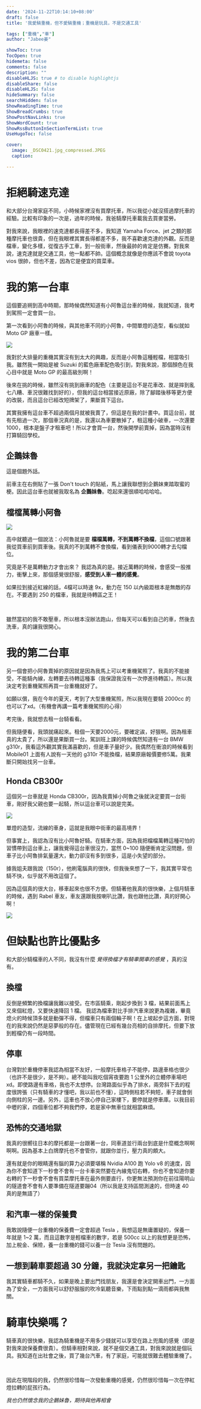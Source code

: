 ```yaml
---
date: '2024-11-22T10:14:10+08:00'
draft: false
title: '我愛騎重機，但不愛騎重機；重機是玩具，不是交通工具'

tags: ["重機","車"]
author: "Jabee姜"

showToc: true
TocOpen: true
hidemeta: false
comments: false
description: ""
disableHLJS: true # to disable highlightjs
disableShare: false
disableHLJS: false
hideSummary: false
searchHidden: false
ShowReadingTime: true
ShowBreadCrumbs: true
ShowPostNavLinks: true
ShowWordCount: true
ShowRssButtonInSectionTermList: true
UseHugoToc: false

cover:
  image: _DSC0421.jpg_compressed.JPEG
  caption: 

---
```


# 拒絕騎速克達

和大部分台灣家庭不同，小時候家裡沒有買摩托車，所以我從小就沒搭過摩托車的經驗。比較有印象的一次是，過年的時候，我爸騎摩托車載我去買麥當勞。

對我來說，我眼裡的速克達都長得差不多，我知道 Yamaha Force、jet 之類的那種摩托車也很貴，但在我眼裡其實長得都差不多，我不喜歡速克達的外觀。反而是檔車，變化多樣，從復古手工車，到一般街車，然後最帥的肯定是仿賽。對我來說，速克達就是交通工具，他一點都不帥。這個概念就像是你應該不會說 toyota vios 很帥，但也不差，因為它是便宜的買菜車。



# 我的第一台車

這個要追朔到高中時期，那時候偶然知道有小阿魯這台車的時候，我就知道，我考到駕照一定會買一台。

第一次看到小阿魯的時候，與其他車不同的小阿魯，中間單燈的造型，看似就如 Moto GP 廠車一樣。

![](_DSC6964.jpg_compressed.JPEG)

我對於大排量的重機其實沒有到太大的興趣，反而是小阿魯這種輕檔，相當吸引我。雖然我一開始是被 Suzuki 的藍色廠車配色吸引到，對我來說，那個顏色在我心目中就是 Moto GP 的最高級別啊！

後來在挑的時候，雖然沒有挑到廠車的配色（主要是這台不是花車改、就是摔到亂七八糟、車況很難找到好的），但我的這台相當接近原廠，除了腳踏後移等更方便的改裝，而且這台已經改短牌架了，果斷買下這台。

其實我擁有這台車不超過兩個月就被我賣了，但這是在我的計畫中。買這台前，就有先租過一次，那個車況真的是，我還以為車要散掉了，租這種小破車，一次還要1000，根本是盤子才租車吧！所以才會買一台，然後開學前賣掉，因為當時沒有打算騎回學校。

## 企鵝妹魯

這是個題外話。

前車主在右側貼了一張 Don't touch 的貼紙，馬上讓我聯想到企鵝妹東踏取蜜的梗。因此這台車也就被我取名為 **企鵝妹魯**。唸起來還很順哈哈哈哈。

## 檔檔萬轉小阿魯

![](_DSC6910.jpg_compressed.JPEG)

高中就聽過一個說法：小阿魯就是要 **檔檔萬轉，不到萬轉不換檔**，這個口號跟著我從買車前到買車後。我真的不到萬轉不會換檔，看到儀表到9000轉才去勾檔位。

究竟是不是萬轉動力才會出來？ 我認為真的是。接近萬轉的時候，會感受一股推力，衝擊上來，那個感覺很舒服，**感受到人車一體的感覺**。

如果拉到接近紅線的話，4檔可以時速 9x，動力在 150 以內級距根本是無敵的存在。不要遇到 250 的檔車，我就是待轉區之王！

<br>

雖然當初的我不敢壓車，所以根本沒辦法跑山，但每天可以看到自己的車，然後去洗車，真的讓我很開心。

# 我的第二台車

另一個會把小阿魯賣掉的原因就是因為我馬上可以考重機駕照了。我真的不能接受，不能騎內線，左轉要去待轉這種事（我保證我沒有一次停進待轉區）。所以我決定考到重機駕照再買一台重機就好了。

如願以償，我在今年的夏天，考到了大型重機駕照，所以我現在要騎 2000cc 的也可以了xd。（有機會再講一篇考重機駕照的心得）

考完後，我就想去租一台騎看看。

但我隨便看，我頭就痛起來。租個一天要2000元，要確定誒，好狠啊。因為租車真的太貴了，所以還是果斷買一台。駕訓班上課的時候偶然知道有一台 BMW g310r，我看這外觀其實我滿喜歡的，但是車子量好少。我偶然在衝浪的時候看到 Mobile01 上面有人說有一天他的 g310r 不能換檔，結果原廠報價要修5萬。我果斷只開始找另一台車。

## Honda CB300r

這個另一台車就是 Honda CB300r，因為我賣掉小阿魯之後就決定要買一台街車，剛好我父親也要一起騎，所以這台車可以說是完美。

![](_DSC0421.jpg_compressed.JPEG)

單燈的造型，流線的車身，這就是我眼中街車的最高境界！

但事實上，我認為沒有比小阿魯好騎。在騎車方面，因為我把檔檔萬轉這種可怕的習慣帶到這台車上，讓我覺得這台車很沒力，當然 0~100 隨便衝肯定沒問題，但車子比小阿魯排氣量還大，動力卻沒有多到很多，這是小失望的部分。

據我姐夫跟我說（150r），他刷電腦真的很快，但我後來想了一下，我其實平常也騎不快，似乎就不用改這個了。

因為這個真的很大台，移車起來也很不方便。但騎著他我真的很快樂，上個月騎車的時候，遇到 Rabel 車友，車友還跟我按喇叭比讚，我也跟他比讚，真的好開心啊！

![](_DSC0303.jpg_compressed.JPEG)

# 但缺點也許比優點多

和大部分騎檔車的人不同，我沒有什麼 *覺得換檔才有騎車開車的感覺* ，真的沒有。

## 換檔

反倒是頻繁的換檔讓我難以接受。在市區騎乘，剛起步換到 3 檔，結果前面馬上又來個紅燈，又要快速降回 1 檔。 我認為檔車對比手排汽車來說更為複雜，畢竟熄火的時候頂多就是動彈不得，但檔車只有兩個輪子啊！在上坡起步這方面，對現在的我來說仍然是惡夢般的存在。儘管現在已經有幾台亮相的自排摩托，但要下放到輕檔仍有一段時間。

## 停車

台灣對於重機停車我認為相當不友好，一般摩托車格子不能停，路邊車格也很少（也許不是很少，是不夠）。總不能叫我吃個宵夜要跑 1 公里外的立體停車場吧xd。即使路邊有車格，我也不太想停。台灣路面似乎為了排水，兩旁斜下去的程度很誇張（只有騎車的才懂吧，我以前也不懂），這時側柱若不夠短，車子就會倒向側柱的另一邊。另外，這車也不放心停自己家樓下，要停就是停車庫。以我目前中壢的家，四個車位都不夠我們停，若是家中無車位就相當麻煩。

## 恐怖的交通地獄

我真的很嚮往日本的摩托都是一台跟著一台，同車道並行兩台到底是什麼概念啊啊啊啊。因為基本上白牌摩托也不會管你，就跟你並行，壓力真的頗大。

還有就是你的眼睛還有腦的算力必須要堪稱 Nvidia A100 跑 Yolo v8 的速度，因為你不會知道下一秒會不會有一台卡車突然要在內線鬼切右轉，你也不會知道你要右轉的下一秒會不會有買菜摩托車在最外側要直行，你更無法預測你在前往陽明山的隧道會不會有人要準備在隧道要蹦04（所以我是支持區間測速的，但時速 40 真的是無語了）

## 和汽車一樣的保養費

我敢說隨便一台重機的保養費一定會超過 Tesla ，我想這是無庸置疑的，保養一年就是 1~2 萬，而且這數字是輕檔車的數字，若是 500cc 以上的我想更是恐怖，加上稅金、保險，養一台重機的錢可以養一台 Tesla 沒有問題的。

## 一想到騎車要超過 30 分鐘，我就決定拿另一把鑰匙

我其實騎車都騎不久，如果是晚上要出門找朋友，我還是會決定開車出門，一方面為了安全，一方面我可以舒舒服服的吹冷氣聽音樂，下雨點到點一滴雨都與我無關。

# 騎車快樂嗎？

騎車真的很快樂，我認為騎重機是不用多少錢就可以享受在路上兜風的感覺（即是對我來說保養費很貴）。但騎車相對來說，就不是個交通工具，對我來說就是個玩具。我知道在出社會之後，買了幾台汽車，有了家庭，可能就很難去體驗重機了。

<br>

因此在現階段的我，仍然很珍惜每一次發動重機的感覺，仍然很珍惜每一次在停紅燈拉轉的屁孩行為。

*我也仍然懷念我的企鵝妹魯，期待與他再相會*

